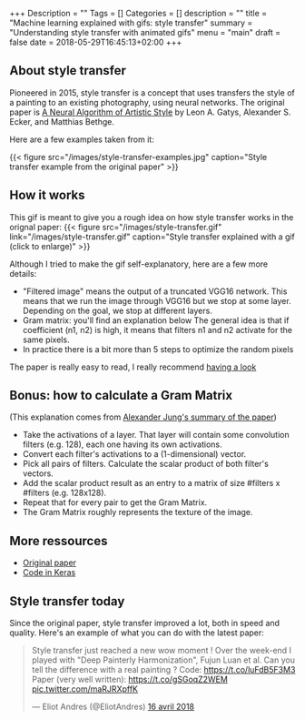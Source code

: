 +++
Description = ""
Tags = []
Categories = []
description = ""
title = "Machine learning explained with gifs: style transfer"
summary = "Understanding style transfer with animated gifs"
menu = "main"
draft = false
date = 2018-05-29T16:45:13+02:00
+++

## About style transfer
Pioneered in 2015, style transfer is a concept that uses transfers the style of a painting to an existing photography, using neural networks.
The original paper is [A Neural Algorithm of Artistic Style](https://arxiv.org/abs/1508.06576) by Leon A. Gatys, Alexander S. Ecker, and Matthias Bethge.

Here are a few examples taken from it:

{{< figure src="/images/style-transfer-examples.jpg" caption="Style transfer example from the original paper" >}}


## How it works
This gif is meant to give you a rough idea on how style transfer works in the orignal paper:
{{< figure src="/images/style-transfer.gif" link="/images/style-transfer.gif" caption="Style transfer explained with a gif (click to enlarge)" >}}

Although I tried to make the gif self-explanatory, here are a few more details:

- "Filtered image" means the output of a truncated VGG16 network. This means that we run the image through VGG16
but we stop at some layer. Depending on the goal, we stop at different layers.
- Gram matrix: you'll find an explanation below The general idea is that if coefficient (n1, n2) is high, it means that filters n1 and n2 activate for the same pixels.
- In practice there is a bit more than 5 steps to optimize the random pixels

The paper is really easy to read, I really recommend [having a look](https://arxiv.org/abs/1508.06576)

## Bonus: how to calculate a Gram Matrix
(This explanation comes from [Alexander Jung's summary of the paper](https://github.com/aleju/papers/blob/master/neural-nets/A_Neural_Algorithm_for_Artistic_Style.md))

- Take the activations of a layer. That layer will contain some convolution filters (e.g. 128), each one having its own activations.
- Convert each filter's activations to a (1-dimensional) vector.
- Pick all pairs of filters. Calculate the scalar product of both filter's vectors.
- Add the scalar product result as an entry to a matrix of size #filters x #filters (e.g. 128x128).
- Repeat that for every pair to get the Gram Matrix.
- The Gram Matrix roughly represents the texture of the image.

## More ressources
- [Original paper](https://arxiv.org/abs/1508.06576)
- [Code in Keras](https://github.com/keras-team/keras/blob/master/examples/neural_style_transfer.py)

## Style transfer today
Since the original paper, style transfer improved a lot, both in speed and quality. Here's an example of what you can do with the latest paper:
<blockquote class="twitter-tweet" data-lang="fr"><p lang="en" dir="ltr">Style transfer just reached a new wow moment ! Over the week-end I played with &quot;Deep Painterly Harmonization&quot;, Fujun Luan et al. Can you tell the difference with a real painting ? Code: <a href="https://t.co/luFdB5F3M3">https://t.co/luFdB5F3M3</a> Paper (very well written): <a href="https://t.co/gSGoqZ2WEM">https://t.co/gSGoqZ2WEM</a> <a href="https://t.co/maRJRXpffK">pic.twitter.com/maRJRXpffK</a></p>&mdash; Eliot Andres (@EliotAndres) <a href="https://twitter.com/EliotAndres/status/985817482358415361?ref_src=twsrc%5Etfw">16 avril 2018</a></blockquote>
<script async src="https://platform.twitter.com/widgets.js" charset="utf-8"></script>



